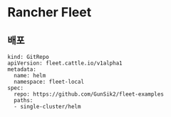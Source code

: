 
# Rancher Fleet


## 배포 
```
kind: GitRepo
apiVersion: fleet.cattle.io/v1alpha1
metadata:
  name: helm
  namespace: fleet-local
spec:
  repo: https://github.com/GunSik2/fleet-examples
  paths:
  - single-cluster/helm
```
